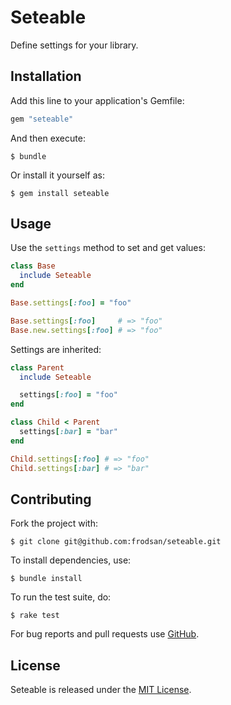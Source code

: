 Seteable
========

Define settings for your library.

Installation
------------

Add this line to your application's Gemfile:

```ruby
gem "seteable"
```

And then execute:

```
$ bundle
```

Or install it yourself as:

```
$ gem install seteable
```

Usage
-----

Use the `settings` method to set and get values:

```ruby
class Base
  include Seteable
end

Base.settings[:foo] = "foo"

Base.settings[:foo]     # => "foo"
Base.new.settings[:foo] # => "foo"
```

Settings are inherited:

```ruby
class Parent
  include Seteable

  settings[:foo] = "foo"
end

class Child < Parent
  settings[:bar] = "bar"
end

Child.settings[:foo] # => "foo"
Child.settings[:bar] # => "bar"
```

Contributing
------------

Fork the project with:

```
$ git clone git@github.com:frodsan/seteable.git
```

To install dependencies, use:

```
$ bundle install
```

To run the test suite, do:

```
$ rake test
```

For bug reports and pull requests use [GitHub][issues].

License
-------

Seteable is released under the [MIT License][mit].

[mit]: http://www.opensource.org/licenses/MIT
[issues]: https://github.com/frodsan/seteable/issues

